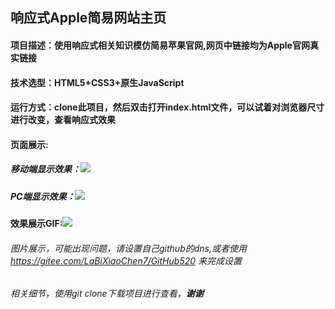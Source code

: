 ## 响应式Apple简易网站主页
#### 项目描述：使用响应式相关知识模仿简易苹果官网,网页中链接均为Apple官网真实链接
#### 技术选型：HTML5+CSS3+原生JavaScript
#### 运行方式：clone此项目，然后双击打开index.html文件，可以试着对浏览器尺寸进行改变，查看响应式效果
#### 页面展示:
##### 移动端显示效果：![](https://pic.imgdb.cn/item/60b9e7de8355f7f71816c1f1.jpg)
##### PC端显示效果：![](https://pic.imgdb.cn/item/60b9e7de8355f7f71816c1ba.jpg)
#### 效果展示GIF:![](https://pic.imgdb.cn/item/60b9e7238355f7f7180a7a7d.gif)
###### 图片展示，可能出现问题，请设置自己github的dns,或者使用 https://gitee.com/LaBiXiaoChen7/GitHub520 来完成设置
###### 相关细节，使用git clone下载项目进行查看，**谢谢**
